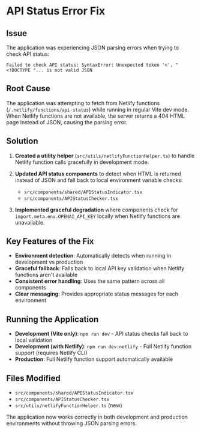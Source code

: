 # API Status Error Fix

## Issue
The application was experiencing JSON parsing errors when trying to check API status:
```
Failed to check API status: SyntaxError: Unexpected token '<', "<!DOCTYPE "... is not valid JSON
```

## Root Cause
The application was attempting to fetch from Netlify functions (`/.netlify/functions/api-status`) while running in regular Vite dev mode. When Netlify functions are not available, the server returns a 404 HTML page instead of JSON, causing the parsing error.

## Solution
1. **Created a utility helper** (`src/utils/netlifyFunctionHelper.ts`) to handle Netlify function calls gracefully in development mode.

2. **Updated API status components** to detect when HTML is returned instead of JSON and fall back to local environment variable checks:
   - `src/components/shared/APIStatusIndicator.tsx`
   - `src/components/APIStatusChecker.tsx`

3. **Implemented graceful degradation** where components check for `import.meta.env.OPENAI_API_KEY` locally when Netlify functions are unavailable.

## Key Features of the Fix
- **Environment detection**: Automatically detects when running in development vs production
- **Graceful fallback**: Falls back to local API key validation when Netlify functions aren't available
- **Consistent error handling**: Uses the same pattern across all components
- **Clear messaging**: Provides appropriate status messages for each environment

## Running the Application
- **Development (Vite only)**: `npm run dev` - API status checks fall back to local validation
- **Development (with Netlify)**: `npm run dev:netlify` - Full Netlify function support (requires Netlify CLI)
- **Production**: Full Netlify function support automatically available

## Files Modified
- `src/components/shared/APIStatusIndicator.tsx`
- `src/components/APIStatusChecker.tsx`
- `src/utils/netlifyFunctionHelper.ts` (new)

The application now works correctly in both development and production environments without throwing JSON parsing errors.
